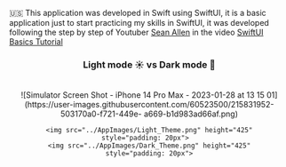 
🇺🇸 This application was developed in Swift using SwiftUI, it is a basic application just to start practicing my skills in SwiftUI, it was developed following the step by step of Youtuber [Sean Allen](https://www.youtube.com/@seanallen/videos) in the video [SwiftUI Basics Tutorial](https://www.youtube.com/watch?v=HXoVSbwWUIk&t=17s)
<h3 align=center font="bold">Light mode ☀️ vs Dark mode 🌙 </h3>


<div align=center style="padding: 20px">
    ![Simulator Screen Shot - iPhone 14 Pro Max - 2023-01-28 at 13 15 01](https://user-images.githubusercontent.com/60523500/215831952-503170a0-f721-449e-                      a669-b1d983ad66af.png)

    <img src="../AppImages/Light_Theme.png" height="425" style="padding: 20px">  
    <img src="../AppImages/Dark_Theme.png" height="425" style="padding: 20px">
</div>




